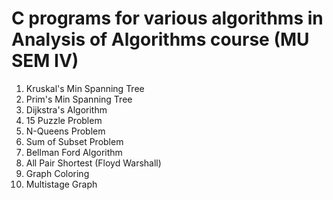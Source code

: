 # C programs for various algorithms in Analysis of Algorithms course (MU SEM IV)

1. Kruskal's Min Spanning Tree
2. Prim's Min Spanning Tree
3. Dijkstra's Algorithm
4. 15 Puzzle Problem
5. N-Queens Problem
6. Sum of Subset Problem
7. Bellman Ford Algorithm
8. All Pair Shortest (Floyd Warshall)
9. Graph Coloring
10. Multistage Graph
